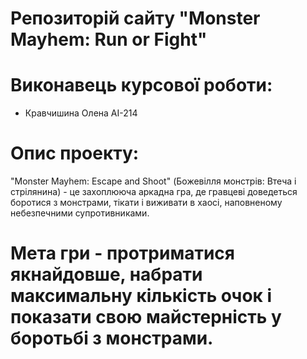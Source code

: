# Репозиторій сайту "Monster Mayhem: Run or Fight"
# Виконавець курсової роботи:
+ Кравчишина Олена АІ-214

# Опис проекту:
"Monster Mayhem: Escape and Shoot" (Божевілля монстрів: Втеча і стрілянина) - це захоплююча аркадна гра, де гравцеві доведеться боротися з монстрами, тікати і виживати в хаосі, наповненому небезпечними супротивниками.
# Мета гри - протриматися якнайдовше, набрати максимальну кількість очок і показати свою майстерність у боротьбі з монстрами.





